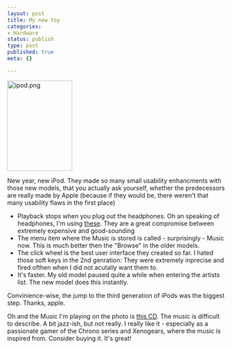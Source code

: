 ```yaml
---
layout: post
title: My new toy
categories:
- Hardware
status: publish
type: post
published: true
meta: {}

---
```

<div class="floatimgauto">
<a href="http://www.gnegg.ch/archives/ipod.png"><img alt="ipod.png" src="http://www.gnegg.ch/archives/ipod-thumb.png" width="150" height="209" border="0" /></a></div>
<p>New year, new iPod. They made so many small usability enhancments with those new models, that you actually ask yourself, whether the predecessors are really made by Apple (because if they would be, there weren't that many usability flaws in the first place)</p>
<ul>
 <li>Playback stops when you plug out the headphones. Oh an speaking of headphones, I'm using <a href="http://www.sonystyle.com/is-bin/INTERSHOP.enfinity/eCS/Store/en/-/USD/SY_BrowseCatalog-Start;sid=cYT0SPe1bZH0ebasca7-Q7ik3oDsrKxQJJE=?CategoryName=acc_Headphones_Fontopia%2e%2fEarbud">these</a>. They are a great compromise between extremely expensive and good-sounding</li>
 <li>The menu item where the Music is stored is called - surprisingly - Music now. This is much better then the "Browse" in the older models.</li>
 <li>The click wheel is the best user interface they created so far. I hated those soft keys in the 2nd genration: They were extremely inprecise and fired ofthen when I did not acutally want them to.</li>
 <li>It's faster. My old model paused quite a while when entering the artists list. The new model does this instantly.</li>
 </ul>
<p>Convinience-wise, the jump to the third generation of iPods was the biggest step. Thanks, apple.</p>
<p>Oh and the Music I'm playing on the photo is <a href="http://www.oneupstudios.com/albums.php?show=3">this CD</a>. The music is difficult to describe. A bit jazz-ish, but not really. I really like it - especially as a passionate gamer of the Chrono series and Xenogears, where the music is inspired from. Consider buying it. It's great!</p>

